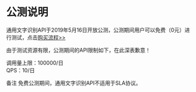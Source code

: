 # 公测说明

通用文字识别API于2019年5月16日开放公测，公测期间用户可以免费（0元）进行测试，点击[购买流程>>](../Pricing/Purchase-Process.md)

由于测试资源有限，公测期间的API限制如下，在此深表歉意！

调用量上限：100000/日   
QPS：10/日

备注
免费公测期间，通用文字识别API不适用于SLA协议。



